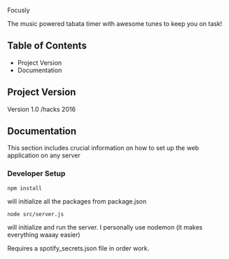 Focusly

The music powered tabata timer with awesome tunes to keep you on task!

## Table of Contents

* Project Version
* Documentation

## Project Version
Version 1.0 /hacks 2016

## Documentation

This section includes crucial information on how to set up the web application on any server

### Developer Setup

```
npm install 
```

will initialize all the packages from package.json

```
node src/server.js 
```
will initialize and run the server. I personally use nodemon (it makes everything waaay easier)

Requires a spotify_secrets.json file in order work.
